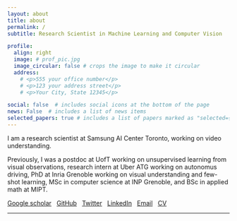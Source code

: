 ```yaml
---
layout: about
title: about
permalink: /
subtitle: Research Scientist in Machine Learning and Computer Vision

profile:
  align: right
  image: # prof_pic.jpg
  image_circular: false # crops the image to make it circular
  address: 
    # <p>555 your office number</p>
    # <p>123 your address street</p>
    # <p>Your City, State 12345</p>

social: false  # includes social icons at the bottom of the page
news: False  # includes a list of news items
selected_papers: true # includes a list of papers marked as "selected={true}"
---
```

I am a research scientist at Samsung AI Center Toronto, working on video understanding.

Previously, I was a postdoc at UofT working on unsupervised learning from visual observations, research intern at Uber ATG working on autonomus driving, PhD at Inria Grenoble working on visual understanding and few-shot learning, MSc in computer science at INP Grenoble, and BSc in applied math at MIPT. 
<br />

[Google scholar](https://scholar.google.com/citations?user=UOLJQTIAAAAJ&hl=en) &nbsp;
[GitHub](https://github.com/dvornikita) &nbsp;
[Twitter](https://twitter.com/dvornik_nikita) &nbsp;
[LinkedIn](https://www.linkedin.com/in/nikita-dvornik-660164152) &nbsp;
[Email](mailto:dvornik.nikita@gmail.com) &nbsp;
[CV](assets/pdf/NIKITA_DVORNIK_CV.pdf) &nbsp;

***



